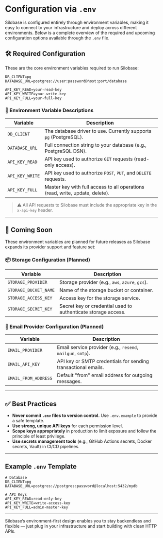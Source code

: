 # Configuration via `.env`

Silobase is configured entirely through environment variables, making it easy to connect to your infrastructure and deploy across different environments. Below is a complete overview of the required and upcoming configuration options available through the `.env` file.


## 🛠 Required Configuration

These are the core environment variables required to run Silobase:

```env
DB_CLIENT=pg
DATABASE_URL=postgres://user:password@host:port/database

API_KEY_READ=your-read-key
API_KEY_WRITE=your-write-key
API_KEY_FULL=your-full-key
````

### 🔑 Environment Variable Descriptions

| Variable        | Description                                                                  |
| --------------- | ---------------------------------------------------------------------------- |
| `DB_CLIENT`     | The database driver to use. Currently supports `pg` (PostgreSQL).            |
| `DATABASE_URL`  | Full connection string to your database (e.g., PostgreSQL DSN).              |
| `API_KEY_READ`  | API key used to authorize `GET` requests (read-only access).                 |
| `API_KEY_WRITE` | API key used to authorize `POST`, `PUT`, and `DELETE` requests.            |
| `API_KEY_FULL`  | Master key with full access to all operations (read, write, update, delete). |

> ⚠️ All API requests to Silobase must include the appropriate key in the `x-api-key` header.

---

## 🚧 Coming Soon

These environment variables are planned for future releases as Silobase expands its provider support and feature set:

### 📦 Storage Configuration (Planned)

| Variable              | Description                                                   |
| --------------------- | ------------------------------------------------------------- |
| `STORAGE_PROVIDER`    | Storage provider (e.g., `aws`, `azure`, `gcs`).               |
| `STORAGE_BUCKET_NAME` | Name of the storage bucket or container.                      |
| `STORAGE_ACCESS_KEY`  | Access key for the storage service.                           |
| `STORAGE_SECRET_KEY`  | Secret key or credential used to authenticate storage access. |

### 📧 Email Provider Configuration (Planned)

| Variable             | Description                                                   |
| -------------------- | ------------------------------------------------------------- |
| `EMAIL_PROVIDER`     | Email service provider (e.g., `resend`, `mailgun`, `smtp`).   |
| `EMAIL_API_KEY`      | API key or SMTP credentials for sending transactional emails. |
| `EMAIL_FROM_ADDRESS` | Default "from" email address for outgoing messages.           |

---

## ✅ Best Practices

* **Never commit `.env` files to version control.** Use `.env.example` to provide a safe template.
* **Use strong, unique API keys** for each permission level.
* **Scope keys appropriately** in production to limit exposure and follow the principle of least privilege.
* **Use secrets management tools** (e.g., GitHub Actions secrets, Docker secrets, Vault) in CI/CD pipelines.

---

## Example `.env` Template

```env
# Database
DB_CLIENT=pg
DATABASE_URL=postgres://postgres:password@localhost:5432/mydb

# API Keys
API_KEY_READ=read-only-key
API_KEY_WRITE=write-access-key
API_KEY_FULL=admin-master-key
```

---

Silobase’s environment-first design enables you to stay backendless and flexible — just plug in your infrastructure and start building with clean HTTP APIs.

